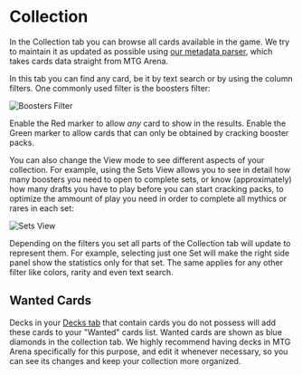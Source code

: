 # Collection

In the Collection tab you can browse all cards available in the game. We try to maintain it as updated as possible using [our metadata parser](https://github.com/mtgatool/MTG-Arena-Tool-Metadata), which takes cards data straight from MTG Arena.

In this tab you can find any card, be it by text search or by using the column filters. One commonly used filter is the boosters filter:

![Boosters Filter](collection-filter-boosters)

Enable the Red marker to allow *any* card to show in the results. Enable the Green marker to allow cards that can only be obtained by cracking booster packs. 

You can also change the View mode to see different aspects of your collection. For example, using the Sets View allows you to see in detail how many boosters you need to open to complete sets, or know (approximately) how many drafts you have to play before you can start cracking packs, to optimize the ammount of play you need in order to complete all mythics or rares in each set:

![Sets View](collection-view-sets)

Depending on the filters you set all parts of the Collection tab will update to represent them. For example, selecting just one Set will make the right side panel show the statistics only for that set. The same applies for any other filter like colors, rarity and even text search.

## Wanted Cards

Decks in your [Decks tab](./decks) that contain cards you do not possess will add these cards to your "Wanted" cards list. Wanted cards are shown as blue diamonds in the collection tab. We highly recommend having decks in MTG Arena specifically for this purpose, and edit it whenever necessary, so you can see its changes and keep your collection more organized.
